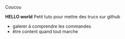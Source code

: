 Coucou

<strong>HELLO world</strong>
Petit tuto pour mettre des trucs sur github
<ul>
<li> galerer à comprendre les commandes</li>
<li> être content quand tout marche</li></ul>

